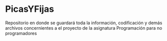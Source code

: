 # PicasYFijas
Repositorio en donde se guardará toda la información, codificación y demás archivos concernientes a el proyecto de la asignatura Programación para no programadores
